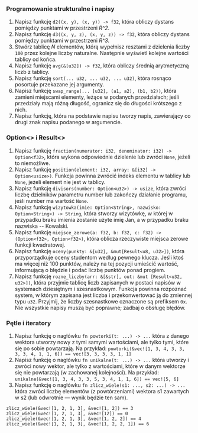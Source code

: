 ### Programowanie strukturalne i napisy

1. Napisz funkcję `d2((x, y), (x, y)) -> f32`, która obliczy dystans
   pomiędzy punktami w przestrzeni *R^2*.
2. Napisz funkcję `d3((x, y, z), (x, y, z)) -> f32`, która obliczy dystans
   pomiędzy punktami w przestrzeni *R^3*.
3. Stwórz tablicę *N* elementów, którą wypełnisz resztami z dzielenia liczby
   `100` przez kolejne liczby naturalne. Następnie wyświetl kolejne wartości
   tablicy od końca.
4. Napisz funkcję `avg(&[u32]) -> f32`, która obliczy średnią arytmetyczną
   liczb z tablicy.
5. Napisz funkcję `sort(... u32, ... u32, ... u32)`, która rosnąco posortuje
   przekazane jej argumenty.
6. Napisz funkcję `swap_range(... [u32], (a1, a2), (b1, b2))`, która zamieni
   miejscami elementy, leżące w podanych przedziałach; jeśli przedziały mają
   różną długość, ogranicz się do długości krótszego z nich.
7. Napisz funkcję, która na podstawie napisu tworzy napis, zawierający co drugi znak napisu podanego w argumencie.

### Option<> i Result<>

1. Napisz funkcję `fraction(numerator: i32, denominator: i32) -> Option<f32>`, która wykona odpowiednie dzielenie lub zwróci `None`, jeżeli to niemożliwe.
2. Napisz funkcję `position(element: i32, array: &[i32] -> Option<usize>)`. Funkcja powinna zwrócić indeks elementu w tablicy lub `None`, jeżeli element nie jest w tablicy.
3. Napisz funkcję `divisors(number: Option<u32>) -> usize`, która zwróci liczbę dzielników parametru number lub zakończy działanie programu, jeśli number ma wartość `None`.
4. Napisz funkcję `wizytowka(imie: Option<String>, nazwisko: Option<String>) -> String`, która stworzy wizytówkę, w której w przypadku braku imienia zostanie użyte imię Jan, a w przypadku braku nazwiska -- Kowalski.
5. Napisz funkcję `miejsce_zerowe(a: f32, b: f32, c: f32) -> (Option<f32>, Option<f32>)`, która oblicza rzeczywiste miejsca zerowe funkcji kwadratowej.
6. Napisz funkcję `oceny(punkty: &[u32], &mut[Result<u8, u32>])`, która przyporządkuje oceny studentom według pewnego klucza. Jeśli ktoś ma więcej niż 100 punktów, należy na tej pozycji umieścić wartość, informującą o błędzie i podać liczbę punktów ponad progiem.
7. Napisz funkcję `rozne_liczby(arr: &[&str], out: &mut [Result<u32, u32>])`, która przyjmie tablicę liczb zapisanych w postaci napisów w systemach dziesiętnym i szesnastkowym. Funkcja powinna rozpoznać system, w którym zapisana jest liczba i przekonwertować ją do zmiennej typu `u32`. Przyjmij, że liczby szesnastkowe oznaczone są prefiksem `0x`. Nie wszystkie napisy muszą być poprawne; zadbaj o obsługę błędów.

### Pętle i iteratory

1. Napisz funkcję o nagłówku `fn powtorki(t: ...) -> ...` która z danego
   wektora utworzy nowy z tymi samymi wartościami, ale tylko tymi, które się po
   sobie powtarzają. Na przykład:
   `powtorki(&vec![1, 3, 4, 3, 3, 3, 3, 4, 1, 1, 6]) == vec![3, 3, 3, 3, 1, 1]`
2. Napisz funkcję o nagłówku `fn unikalne(t: ...) -> ...` która utworzy i
   zwróci nowy wektor, ale tylko z wartościami, które w danym wektorze się nie
   powtarzają (w zachowanej kolejności). Na przykład:
`unikalne(&vec![1, 3, 4, 3, 3, 5, 3, 4, 1, 1, 6]) == vec![5, 6]`
3. Napisz funkcję o nagłówku `fn zlicz_wiele(s1: ..., s2: ...) -> ...` która
   zwróci liczbę elementów (z powtórzeniami) wektora s1 zawartych w s2 (lub
           odwrotnie — wynik będzie ten sam).

```
zlicz_wiele(&vec![1, 2, 1, 3], &vec![1, 2]) == 3
zlicz_wiele(&vec![1, 2, 1, 3], &vec![12]) == 0
zlicz_wiele(&vec![1, 2, 1, 3], &vec![1, 2, 2]) == 4
zlicz_wiele(&vec![1, 2, 1, 3], &vec![1, 2, 2, 1]) == 6
```